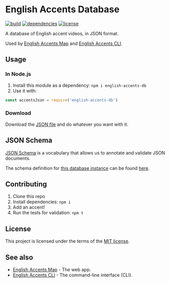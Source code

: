 # English Accents Database

[![build](https://img.shields.io/travis/ismaelgt/english-accents-db.svg?style=flat-square)](https://travis-ci.org/ismaelgt/english-accents-db)
[![dependencies](https://img.shields.io/david/ismaelgt/english-accents-db.svg?style=flat-square)](https://david-dm.org/ismaelgt/english-accents-db)
[![license](https://img.shields.io/github/license/ismaelgt/english-accents-db.svg?style=flat-square)](https://github.com/ismaelgt/english-accents-db/blob/master/LICENSE)

A database of English accent videos, in JSON format.

Used by [English Accents Map](https://www.englishaccentsmap.com/) and [English Accents CLI](https://github.com/ismaelgt/english-accents-cli).

## Usage

### In Node.js

1. Install this module as a dependency: `npm i english-accents-db`
1. Use it with:

```javascript
const accentsJson = require('english-accents-db')
```

### Download

Download the [JSON file](english-accents.json) and do whatever you want with it.

## JSON Schema

[JSON Schema](http://json-schema.org/) is a vocabulary that allows us to annotate and validate JSON documents.

The schema definition for [this database instance](english-accents.json) can be found [here](english-accents.schema.json).

## Contributing

1. Clone this repo
1. Install dependencies: `npm i`
1. Add an accent!
1. Run the tests for validation: `npm t`

## License

This project is licensed under the terms of the [MIT license](https://github.com/ismaelgt/english-accents-map/blob/master/LICENSE).


## See also

 - [English Accents Map](https://github.com/ismaelgt/english-accents-map) - The web app.
 - [English Accents CLI](https://github.com/ismaelgt/english-accents-cli) - The command-line interface (CLI).
